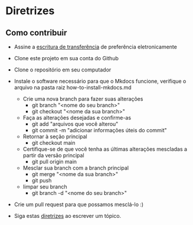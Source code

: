 # Diretrizes

## Como contribuir

- Assine a [escritura de
  transferência](https://www.thezabbixbook.com/files/form%20deed%20of%20transfer%20Book%20Zabbix.pdf)
  de preferência eletronicamente
- Clone este projeto em sua conta do Github
- Clone o repositório em seu computador

- Instale o software necessário para que o Mkdocs funcione, verifique o arquivo
  na pasta raiz how-to-install-mkdocs.md
  - Crie uma nova branch para fazer suas alterações
    - git branch "<nome do seu branch\>"
    - git checkout "<nome da sua branch\>"
  - Faça as alterações desejadas e confirme-as
    - git add "arquivos que você alterou"
    - git commit -m "adicionar informações úteis do commit"
  - Retornar à seção principal
    - git checkout main
  - Certifique-se de que você tenha as últimas alterações mescladas a partir da
    versão principal
    - git pull origin main
  - Mesclar sua branch com a branch principal
    - git merge "<nome da sua branch\>"
    - git push
  - limpar seu branch
    - git branch -d "<nome do seu branch\>"
- Crie um pull request para que possamos mesclá-lo :)
- Siga estas
  [diretrizes](https://github.com/penmasters/zabbix-book/blob/main/how-to-rules-for-writing.md)
  ao escrever um tópico.
